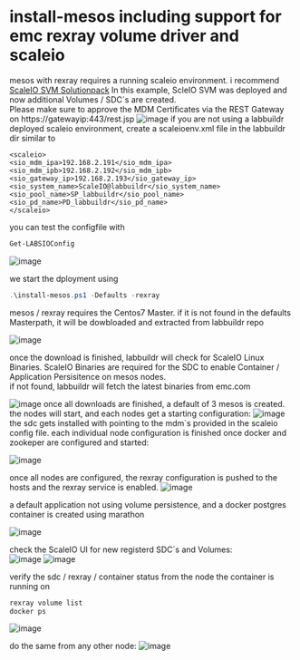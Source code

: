 # install-mesos including support for emc rexray volume driver and scaleio

mesos with rexray requires a running scaleio environment. i recommend [ScaleIO SVM Solutionpack](https://github.com/bottkars/labbuildr/wiki/install-scaleiosvm.ps1)
In this example, ScleIO SVM was deployed and now additional Volumes / SDC´s are created.  
Please make sure to approve the MDM Certificates via the REST Gateway on https://gatewayip:443/rest.jsp
![image](https://cloud.githubusercontent.com/assets/8255007/17048627/a1774de8-4fe7-11e6-8f44-a4b174ad148a.png)
if you are not using a labbuildr deployed scaleio environment, create a scaleioenv.xml file in the labbuildr dir similar to
```
<scaleio>
<sio_mdm_ipa>192.168.2.191</sio_mdm_ipa>
<sio_mdm_ipb>192.168.2.192</sio_mdm_ipb>
<sio_gateway_ip>192.168.2.193</sio_gateway_ip>
<sio_system_name>ScaleIO@labbuildr</sio_system_name>
<sio_pool_name>SP_labbuildr</sio_pool_name>
<sio_pd_name>PD_labbuildr</sio_pd_name>
</scaleio>
```

you can test the configfile with
```Powershell
Get-LABSIOConfig
```
![image](https://cloud.githubusercontent.com/assets/8255007/17048878/9202426c-4fe9-11e6-9620-80a7399d13dd.png)

we start the dployment using  
```Powershell
.\install-mesos.ps1 -Defaults -rexray
```
mesos / rexray requires the Centos7 Master. if it is not found in the defaults Masterpath, it will be dowbloaded and extracted from labbuildr repo

![image](https://cloud.githubusercontent.com/assets/8255007/17048923/d76e8d60-4fe9-11e6-9af9-f1e16357a234.png)

once the download is finished, labbuildr will check for ScaleIO Linux Binaries. 
ScaleIO Binaries are required for the SDC to enable Container / Application Persisitence on mesos nodes.   
if not found, labbuildr will fetch the latest binaries from emc.com

![image](https://cloud.githubusercontent.com/assets/8255007/17048985/5a4367d8-4fea-11e6-84d2-2fb6545d231c.png)
once all downloads are finished, a default of 3 mesos is created. the nodes will start, and each nodes get a starting configuration:
![image](https://cloud.githubusercontent.com/assets/8255007/17049211/2edf1d2e-4fec-11e6-9b32-1a9b410325f2.png)
the sdc gets installed with pointing to the mdm`s provided in the scaleio config file.
each individual node configuration is finished once docker and zookeper are configured and started:

![image](https://cloud.githubusercontent.com/assets/8255007/17049283/a5d571a8-4fec-11e6-8bd7-c2c7412c5b1b.png)

once all nodes are configured, the rexray configuration is pushed to the hosts and the rexray service is enabled.
![image](https://cloud.githubusercontent.com/assets/8255007/17051495/585c718a-4ff9-11e6-8768-edb87deb2947.png)

a default application not using volume persistence, and a docker postgres container is created using marathon

![image](https://cloud.githubusercontent.com/assets/8255007/17049471/cd1e7f2e-4fed-11e6-9853-ee03c04eff38.png)

check the ScaleIO UI for new registerd SDC´s and Volumes:  
![image](https://cloud.githubusercontent.com/assets/8255007/17049505/fcbce662-4fed-11e6-9dd6-8d94e7992608.png)
![image](https://cloud.githubusercontent.com/assets/8255007/17049519/0feb5322-4fee-11e6-9985-7740ff2dd014.png)

verify the sdc / rexray / container status from the node the container is running on 
````bash
rexray volume list
docker ps
````
![image](https://cloud.githubusercontent.com/assets/8255007/17049648/d6157758-4fee-11e6-9d87-88c642d2fede.png)

do the same from any other node: 
![image](https://cloud.githubusercontent.com/assets/8255007/17049676/f80986ba-4fee-11e6-900e-6da0c2d2337f.png)


